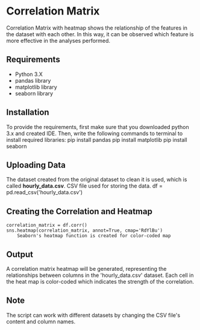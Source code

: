 # Correlation Matrix

Correlation Matrix with heatmap shows the relationship of the features in the dataset with each other. In this way, it can be observed which feature is more effective in the analyses performed.

## Requirements
- Python 3.X
- pandas library 
- matplotlib library
- seaborn library

## Installation
To provide the requirements, first make sure that you downloaded python 3.x and created IDE. 
Then, write the following commands to terminal to install required libraries:
    pip install pandas
    pip install matplotlib
    pip install seaborn

## Uploading Data
The dataset created from the original dataset to clean it is used, which is called **hourly_data.csv**.
CSV file used for storing the data.
    df = pd.read_csv('hourly_data.csv')

## Creating the Correlation and Heatmap
    correlation_matrix = df.corr()
    sns.heatmap(correlation_matrix, annot=True, cmap='RdYlBu')
        Seaborn's heatmap function is created for color-coded map

## Output
A correlation matrix heatmap will be generated, representing the relationships between columns in the 'hourly_data.csv' dataset. Each cell in the heat map is color-coded which indicates the strength of the correlation.

## Note
The script can work with different datasets by changing the CSV file's content and column names. 